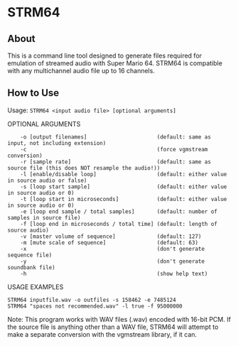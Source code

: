 # STRM64

## About

This is a command line tool designed to generate files required for emulation of streamed audio with Super Mario 64. STRM64 is compatible with any multichannel audio file up to 16 channels.

## How to Use

Usage: `STRM64 <input audio file> [optional arguments]`

OPTIONAL ARGUMENTS
```
	-o [output filenames]                      (default: same as input, not including extension)
	-c                                         (force vgmstream conversion)
	-r [sample rate]                           (default: same as source file (this does NOT resample the audio!))
	-l [enable/disable loop]                   (default: either value in source audio or false)
	-s [loop start sample]                     (default: either value in source audio or 0)
	-t [loop start in microseconds]            (default: either value in source audio or 0)
	-e [loop end sample / total samples]       (default: number of samples in source file)
	-f [loop end in microseconds / total time] (default: length of source audio)
	-v [master volume of sequence]             (default: 127)
	-m [mute scale of sequence]                (default: 63)
	-x                                         (don't generate sequence file)
	-y                                         (don't generate soundbank file)
	-h                                         (show help text)
```

USAGE EXAMPLES
```
STRM64 inputfile.wav -o outfiles -s 158462 -e 7485124
STRM64 "spaces not recommended.wav" -l true -f 95000000
```

Note: This program works with WAV files (.wav) encoded with 16-bit PCM. If the source file is anything other than a WAV file, STRM64 will attempt to make a separate conversion with the vgmstream library, if it can.

